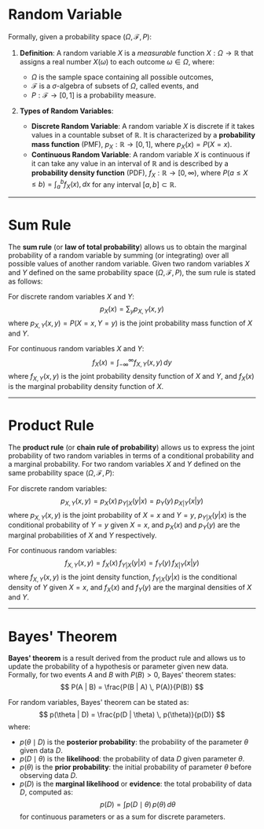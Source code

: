 # Random Variable

Formally, given a probability space $(\Omega, \mathcal{F}, P)$:

1. **Definition**: A random variable $X$ is a *measurable* function $X: \Omega \to \mathbb{R}$ that assigns a real number $X(\omega)$ to each outcome $\omega \in \Omega$, where:
    
    - $\Omega$ is the sample space containing all possible outcomes,
    - $\mathcal{F}$ is a $\sigma$-algebra of subsets of $\Omega$, called events, and
    - $P: \mathcal{F} \to [0, 1]$ is a probability measure.
    
2. **Types of Random Variables**:
    
    - **Discrete Random Variable**: A random variable $X$ is discrete if it takes values in a countable subset of $\mathbb{R}$. It is characterized by a **probability mass function** (PMF), $p_X: \mathbb{R} \to [0, 1]$, where $p_X(x) = P(X = x)$.
    - **Continuous Random Variable**: A random variable $X$ is continuous if it can take any value in an interval of $\mathbb{R}$ and is described by a **probability density function** (PDF), $f_X: \mathbb{R} \to [0, \infty)$, where $P(a \leq X \leq b) = \int_a^b f_X(x) , dx$ for any interval $[a, b] \subset \mathbb{R}$.

---
# Sum Rule

The **sum rule** (or **law of total probability**) allows us to obtain the marginal probability of a random variable by summing (or integrating) over all possible values of another random variable. Given two random variables $X$ and $Y$ defined on the same probability space $(\Omega, \mathcal{F}, P)$, the sum rule is stated as follows:

For discrete random variables $X$ and $Y$:
$$
p_X(x) = \sum_y p_{X, Y}(x, y)
$$
where $p_{X, Y}(x, y) = P(X = x, Y = y)$ is the joint probability mass function of $X$ and $Y$.

For continuous random variables $X$ and $Y$:
$$
f_X(x) = \int_{-\infty}^{\infty} f_{X, Y}(x, y) \, dy
$$
where $f_{X, Y}(x, y)$ is the joint probability density function of $X$ and $Y$, and $f_X(x)$ is the marginal probability density function of $X$.

---

# Product Rule

The **product rule** (or **chain rule of probability**) allows us to express the joint probability of two random variables in terms of a conditional probability and a marginal probability. For two random variables $X$ and $Y$ defined on the same probability space $(\Omega, \mathcal{F}, P)$:

For discrete random variables:
$$
p_{X, Y}(x, y) = p_X(x) \, p_{Y|X}(y | x) = p_Y(y) \, p_{X|Y}(x | y)
$$
where $p_{X, Y}(x, y)$ is the joint probability of $X = x$ and $Y = y$, $p_{Y|X}(y | x)$ is the conditional probability of $Y = y$ given $X = x$, and $p_X(x)$ and $p_Y(y)$ are the marginal probabilities of $X$ and $Y$ respectively.

For continuous random variables:
$$
f_{X, Y}(x, y) = f_X(x) \, f_{Y|X}(y | x) = f_Y(y) \, f_{X|Y}(x | y)
$$
where $f_{X, Y}(x, y)$ is the joint density function, $f_{Y|X}(y | x)$ is the conditional density of $Y$ given $X = x$, and $f_X(x)$ and $f_Y(y)$ are the marginal densities of $X$ and $Y$.

---

# Bayes' Theorem

**Bayes' theorem** is a result derived from the product rule and allows us to update the probability of a hypothesis or parameter given new data. Formally, for two events $A$ and $B$ with $P(B) > 0$, Bayes' theorem states:
$$
P(A | B) = \frac{P(B | A) \, P(A)}{P(B)}
$$

For random variables, Bayes' theorem can be stated as:
$$
p(\theta | D) = \frac{p(D | \theta) \, p(\theta)}{p(D)}
$$
where:
- $p(\theta \mid D)$ is the **posterior probability**: the probability of the parameter $\theta$ given data $D$.
- $p(D \mid \theta)$ is the **likelihood**: the probability of data $D$ given parameter $\theta$.
- $p(\theta)$ is the **prior probability**: the initial probability of parameter $\theta$ before observing data $D$.
- $p(D)$ is the **marginal likelihood** or **evidence**: the total probability of data $D$, computed as:
  $$
  p(D) = \int p(D \mid \theta) \, p(\theta) \, d\theta
  $$
  for continuous parameters or as a sum for discrete parameters.


